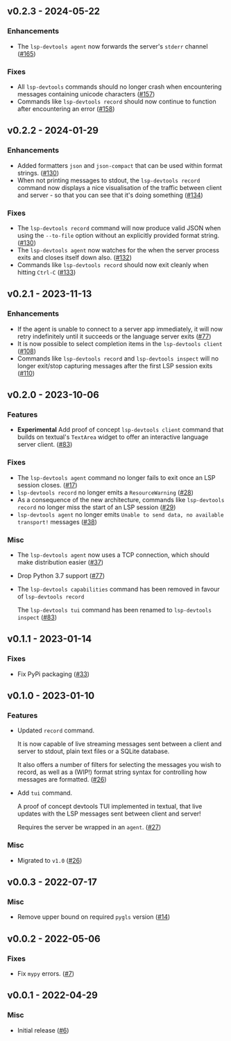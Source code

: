 ## v0.2.3 - 2024-05-22


### Enhancements

- The `lsp-devtools agent` now forwards the server's `stderr` channel ([#165](https://github.com/swyddfa/lsp-devtools/issues/165))

### Fixes

- All `lsp-devtools` commands should no longer crash when encountering messages containing unicode characters ([#157](https://github.com/swyddfa/lsp-devtools/issues/157))
- Commands like `lsp-devtools record` should now continue to function after encountering an error ([#158](https://github.com/swyddfa/lsp-devtools/issues/158))


## v0.2.2 - 2024-01-29


### Enhancements

- Added formatters `json` and `json-compact` that can be used within format strings. ([#130](https://github.com/swyddfa/lsp-devtools/issues/130))
- When not printing messages to stdout, the `lsp-devtools record` command now displays a nice visualisation of the traffic between client and server - so that you can see that it's doing something ([#134](https://github.com/swyddfa/lsp-devtools/issues/134))

### Fixes

- The `lsp-devtools record` command will now produce valid JSON when using the `--to-file` option without an explicitly provided format string. ([#130](https://github.com/swyddfa/lsp-devtools/issues/130))
- The `lsp-devtools agent` now watches for the when the server process exits and closes itself down also. ([#132](https://github.com/swyddfa/lsp-devtools/issues/132))
- Commands like `lsp-devtools record` should now exit cleanly when hitting `Ctrl-C` ([#133](https://github.com/swyddfa/lsp-devtools/issues/133))


## v0.2.1 - 2023-11-13


### Enhancements

- If the agent is unable to connect to a server app immediately, it will now retry indefinitely until it succeeds or the language server exits ([#77](https://github.com/swyddfa/lsp-devtools/issues/77))
- It is now possible to select completion items in the ``lsp-devtools client`` ([#108](https://github.com/swyddfa/lsp-devtools/issues/108))
- Commands like ``lsp-devtools record`` and ``lsp-devtools inspect`` will no longer exit/stop capturing messages after the first LSP session exits ([#110](https://github.com/swyddfa/lsp-devtools/issues/110))


## v0.2.0 - 2023-10-06

### Features

- **Experimental** Add proof of concept `lsp-devtools client` command that builds on textual's `TextArea` widget to offer an interactive language server client. ([#83](https://github.com/swyddfa/lsp-devtools/issues/83))

### Fixes

- The `lsp-devtools agent` command no longer fails to exit once an LSP session closes. ([#17](https://github.com/swyddfa/lsp-devtools/issues/17))
- `lsp-devtools record` no longer emits a `ResourceWarning` ([#28](https://github.com/swyddfa/lsp-devtools/issues/28))
- As a consequence of the new architecture, commands like `lsp-devtools record` no longer miss the start of an LSP session ([#29](https://github.com/swyddfa/lsp-devtools/issues/29))
- `lsp-devtools agent` no longer emits `Unable to send data, no available transport!` messages ([#38](https://github.com/swyddfa/lsp-devtools/issues/38))

### Misc

- The `lsp-devtools agent` now uses a TCP connection, which should make distribution easier ([#37](https://github.com/swyddfa/lsp-devtools/issues/37))

- Drop Python 3.7 support ([#77](https://github.com/swyddfa/lsp-devtools/issues/77))

- The `lsp-devtools capabilities` command has been removed in favour of `lsp-devtools record`

  The `lsp-devtools tui` command has been renamed to `lsp-devtools inspect` ([#83](https://github.com/swyddfa/lsp-devtools/issues/83))

## v0.1.1 - 2023-01-14

### Fixes

- Fix PyPi packaging ([#33](https://github.com/alcarney/lsp-devtools/issues/33))

## v0.1.0 - 2023-01-10

### Features

- Updated `record` command.

  It is now capable of live streaming messages sent between a client and server to stdout, plain text files or a SQLite database.

  It also offers a number of filters for selecting the messages you wish to record, as well as a (WIP!) format string syntax for controlling how messages are formatted. ([#26](https://github.com/alcarney/lsp-devtools/issues/26))

- Add `tui` command.

  A proof of concept devtools TUI implemented in textual, that live updates with the LSP messages sent between client and server!

  Requires the server be wrapped in an `agent`. ([#27](https://github.com/alcarney/lsp-devtools/issues/27))

### Misc

- Migrated to `v1.0` ([#26](https://github.com/alcarney/lsp-devtools/issues/26))

## v0.0.3 - 2022-07-17

### Misc

- Remove upper bound on required `pygls` version ([#14](https://github.com/alcarney/lsp-devtools/issues/14))

## v0.0.2 - 2022-05-06

### Fixes

- Fix `mypy` errors. ([#7](https://github.com/alcarney/lsp-devtools/issues/7))

## v0.0.1 - 2022-04-29

### Misc

- Initial release ([#6](https://github.com/alcarney/lsp-devtools/issues/6))
